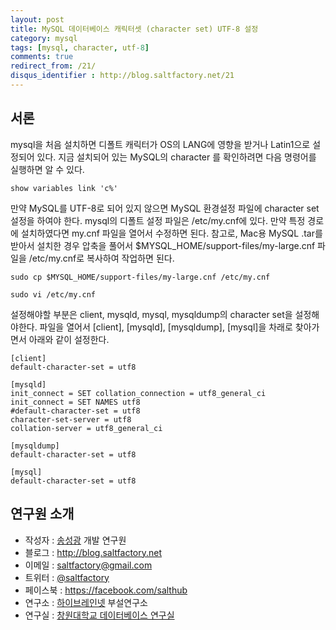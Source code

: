 ```yaml
---
layout: post
title: MySQL 데이터베이스 캐릭터셋 (character set) UTF-8 설정
category: mysql
tags: [mysql, character, utf-8]
comments: true
redirect_from: /21/
disqus_identifier : http://blog.saltfactory.net/21
---
```


## 서론

mysql을 처음 설치하면 디폴트 캐릭터가 OS의 LANG에 영향을 받거나 Latin1으로 설정되어 있다.
지금 설치되어 있는 MySQL의  character 를 확인하려면 다음 명령어를 실행하면 알 수 있다.
<!--more-->

```
show variables link 'c%'
```
만약 MySQL를 UTF-8로 되어 있지 않으면 MySQL 환경설정 파일에 character set 설정을 하여야 한다.
mysql의 디폴트 설정 파일은 /etc/my.cnf에 있다. 만약 특정 경로에 설치하였다면 my.cnf 파일을 열어서 수정하면 된다. 참고로, Mac용 MySQL .tar를 받아서 설치한 경우 압축을 풀어서 $MYSQL_HOME/support-files/my-large.cnf 파일을 /etc/my.cnf로 복사하여 작업하면 된다.

```
sudo cp $MYSQL_HOME/support-files/my-large.cnf /etc/my.cnf
```
```
sudo vi /etc/my.cnf
```
설정해야할 부분은 client, mysqld, mysql, mysqldump의 character set을 설정해야한다.
파일을 열어서 [client], [mysqld], [mysqldump], [mysql]을 차래로 찾아가면서 아래와 같이 설정한다.

```
[client]
default-character-set = utf8

[mysqld]
init_connect = SET collation_connection = utf8_general_ci
init_connect = SET NAMES utf8
#default-character-set = utf8
character-set-server = utf8
collation-server = utf8_general_ci

[mysqldump]
default-character-set = utf8

[mysql]
default-character-set = utf8
```

## 연구원 소개

* 작성자 : [송성광](http://about.me/saltfactory) 개발 연구원
* 블로그 : http://blog.saltfactory.net
* 이메일 : [saltfactory@gmail.com](mailto:saltfactory@gmail.com)
* 트위터 : [@saltfactory](https://twitter.com/saltfactory)
* 페이스북 : https://facebook.com/salthub
* 연구소 : [하이브레인넷](http://www.hibrain.net) 부설연구소
* 연구실 : [창원대학교 데이터베이스 연구실](http://dblab.changwon.ac.kr)
